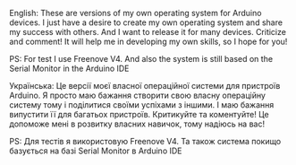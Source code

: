 English: These are versions of my own operating system for Arduino devices. I just have a desire to create my own operating system and share my success with others. And I want to release it for many devices.
Criticize and comment! It will help me in developing my own skills, so I hope for you!

PS: For test I use Freenove V4.
And also the system is still based on the Serial Monitor in the Arduino IDE

Українська: Це версії моєї власної операційної системи для пристроїв Arduino. Я просто маю бажання створити свою власну операційну систему тому і поділитися своїми успіхами з іншими. І маю бажання випустити її для багатьох пристроїв.
Критикуйте та коментуйте! Це допоможе мені в розвитку власних навичок, тому надіюсь на вас!

PS: Для тестів я використовую Freenove V4.
Та також система покищо базується на базі Serial Monitor в Arduino IDE
